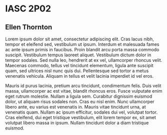# IASC 2P02
## Ellen Thornton
Lorem ipsum dolor sit amet, consectetur adipiscing elit. Cras lacus nibh, tempor et eleifend sed, vestibulum ut ipsum. Interdum et malesuada fames ac ante ipsum primis in faucibus. Proin blandit arcu porta massa commodo suscipit. Vestibulum tempus laoreet aliquet. Vestibulum dictum dolor in tempor sodales. Sed nulla leo, hendrerit at ex vel, ullamcorper rhoncus velit. Maecenas commodo, tellus vel tincidunt elementum, ligula ante suscipit quam, sed ultrices nisl nunc quis dui. Pellentesque sed tortor a metus venenatis vehicula. Aliquam in tellus et velit lacinia imperdiet id vel eros. 

Mauris id purus lacinia, pretium arcu tincidunt, condimentum felis. Duis velit massa, ullamcorper ac est vitae, blandit rhoncus eros. Fusce vulputate enim eget rutrum molestie. Nullam a ligula sem. Curabitur dignissim euismod dolor, ut aliquam risus sodales non. Cras eu nisl enim. Nunc ullamcorper libero ante, eu varius est venenatis in. Mauris vitae tincidunt urna, at venenatis quam. Nullam ac ipsum efficitur, sodales dui vel, volutpat tortor. Cras eleifend, dui eget tristique vestibulum, elit lorem tempor ex, sit amet volutpat libero massa in ipsum. Nullam tincidunt dolor a diam tristique euismod.
